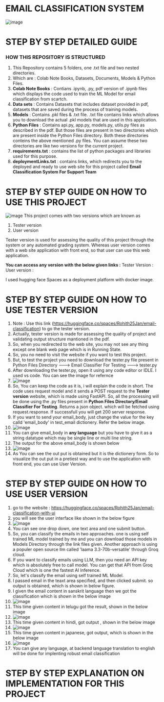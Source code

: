 # EMAIL CLASSIFICATION SYSTEM
![image](https://github.com/user-attachments/assets/550d2104-f3b4-42ca-8d25-30a763b04b18)
# STEP BY STEP DETAILED GUIDE
### HOW THIS REPOSITORY IS STRUCTURED
1. This Repository contains 5 folders, one .txt file and two nested directories.
2. Which are : Colab Note Books, Datasets, Documents, Models & Python Files.
3. **Colab Note Books** : Contians .ipynb, .py, pdf version of .ipynb files which displays the code used to train the ML Model for email classification from scartch.
4. **Data sets** : Contains Datasets that includes dataset provided in pdf, datasets that are saved during the process of training models.
5. **Models** : Contains .pkl files & .txt file. .txt file contains links which allows you to download the actual .pkl models that are used in this application.
6. **Python Files** : Contains api.py, app.py, models.py, utils.py files as described in the pdf. But those files are present in two directories which are present inside the Python Files directory. Both these directories conteins the above mentioned .py files. You can assume these two directories are like two versions for the current project.
7. **requirements.txt** : contains the list of python packages and libraries used for this purpose.
8. **deploymentLinks.txt** : contains links, which redirects you to the deployed and ready to use web site for this project called **Email Classification System For Support Team**

# STEP BY STEP GUIDE ON HOW TO USE THIS PROJECT
![image](https://github.com/user-attachments/assets/a7c9ce4b-4da0-4d5f-87a9-14280984347a)
This project comes with two versions which are known as
1. Tester version
2. User version

Tester version is used for assessing the quality of this project through the system or any automated grading system. Whereas user version comes with a web site application with front end, so that user can use this web application.

**You can access any version with the below given links :**
Tester Version : <version link>
User version : <version link>

I used hugging face Spaces as a deployment platform with docker image.

# STEP BY STEP GUIDE ON HOW TO USE TESTER VERSION
1. Note : Use this link (https://huggingface.co/spaces/Rohith25Jan/email-classification) to go the tester version.
2. Actually, tester version is made for assessing the quality of project and validating output structure mantioned in the pdf.
3. So, when you redirected to the web site, you may not see any thing except one blank web page which is in Running State.
4. So, you no need to visit the website if you want to test this project.
5. But, to test the project you need to download the tester.py file present in Python Files Directory ---> Email Classifier For Testing ---> tester.py
6. After downloading the tester.py, open it using any code editor or IDLE. I used vs code. You can see the image for refernce
7. ![image](https://github.com/user-attachments/assets/6597d0e5-6d16-4ebb-83b8-f2cdafb317ff)
8. So, You can keep the code as it is, i will explain the code in short. The code uses request model and it sends a POST request to the **Tester version** website, which is made using FastAPI. So, all the processing will be done using the .py files present in **Python Files Directory/Email Classifier For Testing**. Returns a json object. which will be fetched using request.response. If successfull you will get 200 server response.
9. If you want to send your email_body, just change the value for the key calld 'email_body' in test_email dictionery. Refer the below image.
10. ![image](https://github.com/user-attachments/assets/eace53af-7b32-4c92-aac0-d45031374802)
11. You can give email_body in **any language** but you have to give it as a string datatype which may be single line or multi line string.
12. The output for the above email_body is shown below
13. ![image](https://github.com/user-attachments/assets/66491795-6cb7-423b-80e5-ab36e2db7c5a)
14. As You can see the out put is obtained but it is the dictionery form. So to visualize the out put in a pretiest way and to use the application with front end, you can use User Version.

# STEP BY STEP GUIDE ON HOW TO USE USER VERSION
1. go to the website : https://huggingface.co/spaces/Rohith25Jan/email-classification-with-ui
2. you will see the user interface like shown in the below figure
3. ![image](https://github.com/user-attachments/assets/16cc43e2-4a36-4260-9d81-98335dba9af0)
4. You can see one drop down, one text area and one submit button.
5. So, you can classify the emails in two approaches. one is using self trained ML model trained by me and you can download those models in Models Directory through the link files given. Another approach is using a populer open source llm called 'laama 3.3-70b-versatile' through Groq cloud.
6. If you want to classify emails using LLM, then you need an API key which is absolutely free to call model. You can get that API from Groq Cloud which is one the fastest AI Inference.
7. So, let's classify the email using self trained ML Model.
8. I passed email in the teaxt area specified, and then clicked submit. so output is obtained, which is shown in below figure.
9. I given the email content in sanskrit language then we got the classification which is shown in the below image
10. ![image](https://github.com/user-attachments/assets/f981ed66-893b-4885-8f66-239801e79263)
11. This time given content in telugu got the result, shown in the below image
12. ![image](https://github.com/user-attachments/assets/e79e1bf9-84fe-4ab6-b686-bb8ca36873d1)
13. This time given content in hindi, got output , shown in the below image
14. ![image](https://github.com/user-attachments/assets/34fe5d06-bac1-4eac-bb29-179c3bb44dfa)
15. This time given content in japanese, got output, which is shown in the below image
16. ![image](https://github.com/user-attachments/assets/87b69458-e206-4436-be86-d205ed85e150)
17. You can give any language, at backend language translation to english will be done for implenting robust email classification

# STEP BY STEP EXPLANATION ON IMPLEMENTATION FOR THIS PROJECT







